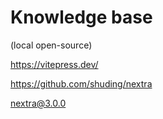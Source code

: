 # Knowledge base

(local open-source)

https://vitepress.dev/

https://github.com/shuding/nextra

[nextra@3.0.0](https://github.com/shuding/nextra/releases/tag/nextra%403.0.0)